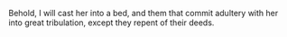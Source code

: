 Behold, I will cast her into a bed, and them that commit adultery with her into great tribulation, except they repent of their deeds.
